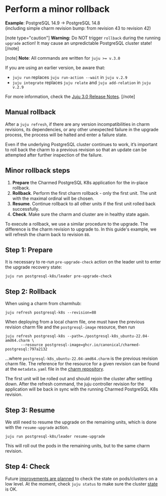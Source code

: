 # Perform a minor rollback
**Example**: PostgreSQL 14.9 -> PostgreSQL 14.8<br/>
(including simple charm revision bump: from revision 43 to revision 42)

[note type="caution"]
**Warning:** Do NOT trigger `rollback` during the running `upgrade` action! It may cause an unpredictable PostgreSQL cluster state!
[/note]

[note]
**Note**: All commands are written for `juju >= v.3.0`

If you are using an earlier version, be aware that:

 - `juju run` replaces `juju run-action --wait` in `juju v.2.9` 
 - `juju integrate` replaces `juju relate` and `juju add-relation` in `juju v.2.9`

For more information, check the [Juju 3.0 Release Notes](https://juju.is/docs/juju/roadmap#heading--juju-3-0-0---22-oct-2022).
[/note]

## Manual rollback

After a `juju refresh`, if there are any version incompatibilities in charm revisions, its dependencies, or any other unexpected failure in the upgrade process, the process will be halted and enter a failure state.

Even if the underlying PostgreSQL cluster continues to work, it’s important to roll back the charm to 
a previous revision so that an update can be attempted after further inspection of the failure.

## Minor rollback steps
1. **Prepare** the Charmed PostgreSQL K8s application for the in-place rollback. 
2. **Rollback**. Perform the first charm rollback - only the first unit. The unit with the maximal ordinal will be chosen.
3. **Resume**. Continue rollback to all other units if the first unit rolled back successfully.
4. **Check**. Make sure the charm and cluster are in healthy state again.

To execute a rollback, we use a similar procedure to the upgrade. The difference is the charm revision to upgrade to. In this guide's example, we will refresh the charm back to revision `88`.

## Step 1: Prepare

It is necessary to re-run `pre-upgrade-check` action on the leader unit to enter the upgrade recovery state:

```shell
juju run postgresql-k8s/leader pre-upgrade-check
```

## Step 2: Rollback

When using a charm from charmhub:

```shell
juju refresh postgresql-k8s --revision=88
```

When deploying from a local charm file, one must have the previous revision charm file and the `postgresql-image` resource, then run

```shell
juju refresh postgresql-k8s --path=./postgresql-k8s_ubuntu-22.04-amd64.charm \
       --resource postgresql-image=ghcr.io/canonical/charmed-postgresql:797a2132
```

...where `postgresql-k8s_ubuntu-22.04-amd64.charm` is the previous revision charm file. The reference for the resource for a given revision can be found at the `metadata.yaml` file in the [charm repository](https://github.com/canonical/postgresql-k8s-operator/blob/main/metadata.yaml#L31).

The first unit will be rolled out and should rejoin the cluster after settling down. After the refresh command, the juju controller revision for the application will be back in sync with the running Charmed PostgreSQL K8s revision.

## Step 3: Resume

We still need to resume the upgrade on the remaining units, which is done with the `resume-upgrade` action.

```shell
juju run postgresql-k8s/leader resume-upgrade
```

This will roll out the pods in the remaining units, but to the same charm revision.

## Step 4: Check

Future [improvements are planned](https://warthogs.atlassian.net/browse/DPE-2620) to check the state on pods/clusters on a low level. At the moment, check `juju status` to make sure the cluster [state](/t/11855) is OK.
